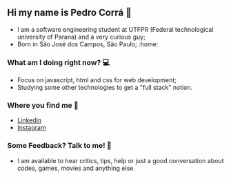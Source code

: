 ## Hi my name is Pedro Corrá 👋

<!--
**PHCorra/phcorra** is a ✨ _special_ ✨ repository because its `README.md` (this file) appears on your GitHub profile.

Here are some ideas to get you started:

- 🔭 I’m currently working on ...
- 🌱 I’m currently learning ...
- 👯 I’m looking to collaborate on ...
- 🤔 I’m looking for help with ...
- 💬 Ask me about ...
- 📫 How to reach me: ...
- 😄 Pronouns: ...
- ⚡ Fun fact: ...
-->

- I am a software engineering student at UTFPR (Federal technological university of Parana) and a very curious guy;
- Born in São José dos Campos, São Paulo; :home:

### What am I doing right now? :computer:
- Focus on javascript, html and css for web development;
- Studying some other technologies to get a "full stack" notion.

### Where you find me :floppy_disk:
- [Linkedin](https://www.linkedin.com/in/pedro-c-95b57212a/)
- [Instagram](https://www.instagram.com/corrazito/)

### Some Feedback? Talk to me! :speech_balloon:
- I am available to hear critics, tips, help or just a good conversation about codes, games, movies and anything else. 

